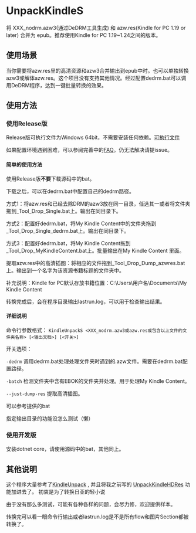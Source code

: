 # UnpackKindleS
将 XXX_nodrm.azw3(通过DeDRM工具生成) 和 azw.res(Kindle for PC 1.19 or later) 合并为 epub。推荐使用Kindle for PC 1.19~1.24之间的版本。

## 使用场景
当你需要将azw.res里的高清资源和azw3合并输出到epub中时。也可以单独转换azw3或解体azw.res。这个项目没有支持其他情况。经过配置dedrm.bat可以调用DeDRM程序，达到一键批量转换的效果。

## 使用方法

### 使用Release版

Release版可执行文件为Windows 64bit，不需要安装任何依赖。[可执行文件](https://github.com/Aeroblast/UnpackKindleS/releases)

如果配置环境遇到困难，可以参阅完善中的[FAQ](https://github.com/Aeroblast/UnpackKindleS/blob/master/FAQ.md)。仍无法解决请提issue。

#### 简单的使用方法

使用Release版**不要**下载源码中的bat。

下载之后，可以在dedrm.bat中配置自己的dedrm路径。

方式1：将azw.res和已经去除DRM的azw3放在同一目录，任选其一或者将文件夹拖到_Tool_Drop_Single.bat上。输出在同目录下。

方式2：配置好dedrm.bat，将My Kindle Content中的文件夹拖到_Tool_Drop_Single_dedrm.bat上。输出在同目录下。

方式3：配置好dedrm.bat，将My Kindle Content拖到_Tool_Drop_MyKindleContent.bat上。批量输出在My Kindle Content 里面。

提取azw.res中的高清插图：将相应的文件拖到_Tool_Drop_Dump_azwres.bat上。输出到一个名字为该资源书籍标题的文件夹中。

补充说明：Kindle for PC默认存放书籍位置：C:\Users\用户名\Documents\My Kindle Content

转换完成后，会在程序目录输出lastrun.log，可以用于检查输出结果。

#### 详细说明
命令行参数格式：
 `` KindleUnpackS <XXX_nodrm.azw3或azw.res或包含以上文件的文件夹名称> [<输出文档>] [<开关>] ``

开关选项：

`` -dedrm `` 调用dedrm.bat处理处理文件夹时遇到的.azw文件。需要在dedrm.bat配置路径。

`` -batch `` 检测文件夹中含有EBOK的文件夹并处理。用于处理My Kindle Content。

`` --just-dump-res `` 提取高清插图。

可以参考提供的bat

指定输出目录的功能没怎么测试（懒）

### 使用开发版

安装dotnet core，请使用源码中的bat，其他同上。


## 其他说明

这个程序大量参考了[KindleUnpack](https://github.com/kevinhendricks/KindleUnpack) ,
并且将我之前写的 [UnpackKindleHDRes](https://github.com/Aeroblast/UnpackKindleHDRes) 功能加进去了。
初衷是为了转换日亚的轻小说

由于没有那么多测试，可能有各种各样的问题，会尽力修，欢迎提供样本。

转换完可以看一眼命令行输出或者lastrun.log是不是所有flow和图片Section都被转换了。

